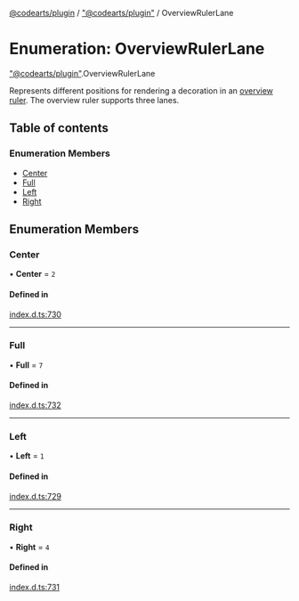 [@codearts/plugin](../README.md) / ["@codearts/plugin"](../modules/_codearts_plugin_.md) / OverviewRulerLane

# Enumeration: OverviewRulerLane

["@codearts/plugin"](../modules/_codearts_plugin_.md).OverviewRulerLane

Represents different positions for rendering a decoration in an [overview ruler](../interfaces/codearts_plugin_.DecorationRenderOptions.md#overviewrulerlane).
The overview ruler supports three lanes.

## Table of contents

### Enumeration Members

- [Center](codearts_plugin_.OverviewRulerLane.md#center)
- [Full](codearts_plugin_.OverviewRulerLane.md#full)
- [Left](codearts_plugin_.OverviewRulerLane.md#left)
- [Right](codearts_plugin_.OverviewRulerLane.md#right)

## Enumeration Members

### Center

• **Center** = ``2``

#### Defined in

[index.d.ts:730](https://github.com/huaweicloud/cloudide-plugin-api/blob/03b481c/index.d.ts#L730)

___

### Full

• **Full** = ``7``

#### Defined in

[index.d.ts:732](https://github.com/huaweicloud/cloudide-plugin-api/blob/03b481c/index.d.ts#L732)

___

### Left

• **Left** = ``1``

#### Defined in

[index.d.ts:729](https://github.com/huaweicloud/cloudide-plugin-api/blob/03b481c/index.d.ts#L729)

___

### Right

• **Right** = ``4``

#### Defined in

[index.d.ts:731](https://github.com/huaweicloud/cloudide-plugin-api/blob/03b481c/index.d.ts#L731)
